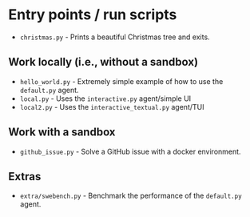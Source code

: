 # Entry points / run scripts

* `christmas.py` - Prints a beautiful Christmas tree and exits.

## Work locally (i.e., without a sandbox)

* `hello_world.py` - Extremely simple example of how to use the `default.py` agent.
* `local.py` - Uses the `interactive.py` agent/simple UI
* `local2.py` - Uses the `interactive_textual.py` agent/TUI

## Work with a sandbox

* `github_issue.py` - Solve a GitHub issue with a docker environment.

## Extras

* `extra/swebench.py` - Benchmark the performance of the `default.py` agent.